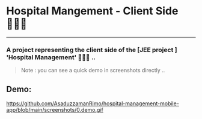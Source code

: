 # Hospital Mangement - Client Side 👨🏻‍⚕️
---

### A project representing the client side of the [JEE project <spring boot>] 'Hospital Management' 👨🏻‍⚕️ ..


>
> Note  : you can see a quick demo in screenshots directly .. 
>


## Demo: 

https://github.com/AsaduzzamanRimo/hospital-management-mobile-app/blob/main/screenshots/0.demo.gif




